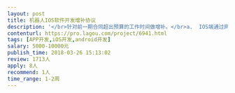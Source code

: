 ```yaml
---                
layout: post       
title: 机器人IOS软件开发增补协议           
description: '</br>针对前一期合同超出预算的工作时间做增补。</br>a.	IOS端通过网络进行设备发现，并通过点选，输入pin码连接到机器人的功能及相关页面</br>b.	实现Mina库在IOS端的基本功能，可以和Loomo之间接收和发送消息，并处理心跳</br>c.	实现基于Socket的Camera图像传递，和画面显示组件，</br>d.	实现基于Socket的语音传递和播放组件</br>e.	账号登陆，注册，密码修改，忘记密码，昵称设置，等功能和页面的开发</br>f.	Settings页面，包括断开连接功能，机器人编号，版本号等信息的读取，展示功能</br>h.	SBV形态主页面开发：包括音量条件，Settings入口，机器人形态展示（图片序列），滑动底盘事件，剩余里程显示，当日骑行信息显示（解锁Ride Skill后），限速按钮，里程重置按钮，Rocker进入按钮</br>i.	Rocker界面：包括限速条，控制摇杆的界面和功能</br>j.	骑行页面：包括展示速度和限速的仪表盘，骑行数据展示，限速，记录重置，喇叭按钮</br>m.	Ride Skill：包括仪表盘，今日，7日内，30日内，最佳纪录的滑动效果，数据展示，主状图展示设置页面的菜单上下滑动效果，设置页面中的各项功能</br>n.	Camera Basic Skill：包括图传，摇杆，摇杆设置页面，拍照录像按钮，Gallery小图标展示和快捷入口</br>o.	Following Shot Skill：包括图传，拍照录像按钮，Gallery小图标展示和快捷入，头部跟随/整体跟随模式切换，跟随模式多人点选功能（Android端后续会完成）</br>p.	Dolly Skill：包括图传，摇杆，摇杆设置页面，拍照录像按钮，Gallery小图标展示和快捷入口，右上角小地图轨迹展示及路径控制按钮</br>q.	Voice Skill：包括标签页切换效果，语音命令展示，语音设置页面</br>r.	Shadow Skill：包括技能信息展示，开始跟随按钮及之后按钮动画效果，技能设置页面</br>s.	Avatar Skill（Android端后续会完成）：包括图传，语音传递，包含完整的技能卡片信息展示，摇杆，摇杆设置页面，录像按钮，摇杆，拍照录像按钮，发送TTS文字，TTS快捷键功能，TTS历史信息保存和清除功能，音量控制功能，发送表情，Gallery小图标展示和快捷入口，分享到其他应用的功能</br>'     
contenturl: https://pro.lagou.com/project/6941.html      
tags: [APP开发,iOS开发,android开发]            
salary: 5000-10000元          
publish_time: 2018-03-26 15:13:02         
review: 1713人                   
apply: 8人                   
recommend: 1人                   
time_range: 1-2周              
---                 
```

